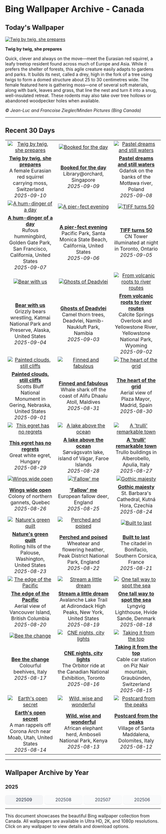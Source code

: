 # Bing Wallpaper Archive - Canada

## Today's Wallpaper

[![Twig by twig, she prepares](https://www.bing.com/th?id=OHR.SwissSquirrel_EN-CA6118791565_UHD.jpg&pid=hp&w=2560)](https://bing.codexun.com/ca/detail/20250910)

**Twig by twig, she prepares**

Quick, clever and always on the move—meet the Eurasian red squirrel, a leafy treetop resident found across much of Europe and Asia. While it prefers the shelter of forests, this agile creature easily adapts to gardens and parks. It builds its nest, called a drey, high in the fork of a tree using twigs to form a domed structure about 25 to 30 centimetres wide. The female featured here is gathering moss—one of several soft materials, along with bark, leaves and grass, that line the nest and turn it into a snug, well-insulated retreat. These rodents may also take over tree hollows or abandoned woodpecker holes when available.

*© Jean-Luc and Francoise Ziegler/Minden Pictures (Bing Canada)*

---

## Recent 30 Days

| | | |
|:---:|:---:|:---:|
| [![Twig by twig, she prepares](https://www.bing.com/th?id=OHR.SwissSquirrel_EN-CA6118791565_UHD.jpg&pid=hp&w=2560)](https://bing.codexun.com/ca/detail/20250910) | [![Booked for the day](https://www.bing.com/th?id=OHR.OrchardLibrary_EN-CA5905828145_UHD.jpg&pid=hp&w=2560)](https://bing.codexun.com/ca/detail/20250909) | [![Pastel dreams and still waters](https://www.bing.com/th?id=OHR.BlueGdansk_EN-CA5626237578_UHD.jpg&pid=hp&w=2560)](https://bing.codexun.com/ca/detail/20250908) | 
| **[Twig by twig, she prepares](https://bing.codexun.com/ca/detail/20250910)**<br>A female Eurasian red squirrel carrying moss, Switzerland<br>*2025-09-10* | **[Booked for the day](https://bing.codexun.com/ca/detail/20250909)**<br>Library@orchard, Singapore<br>*2025-09-09* | **[Pastel dreams and still waters](https://bing.codexun.com/ca/detail/20250908)**<br>Gdańsk on the banks of the Motława river, Poland<br>*2025-09-08* | 
| [![A hum-dinger of a day](https://www.bing.com/th?id=OHR.RufousHummer_EN-CA4791906325_UHD.jpg&pid=hp&w=2560)](https://bing.codexun.com/ca/detail/20250907) | [![A pier-fect evening](https://www.bing.com/th?id=OHR.SunsetPier_EN-CA4630719241_UHD.jpg&pid=hp&w=2560)](https://bing.codexun.com/ca/detail/20250906) | [![TIFF turns 50](https://www.bing.com/th?id=OHR.TiFF25_EN-CA4935162806_UHD.jpg&pid=hp&w=2560)](https://bing.codexun.com/ca/detail/20250905) | 
| **[A hum-dinger of a day](https://bing.codexun.com/ca/detail/20250907)**<br>Rufous hummingbird, Golden Gate Park, San Francisco, California, United States<br>*2025-09-07* | **[A pier-fect evening](https://bing.codexun.com/ca/detail/20250906)**<br>Pacific Park, Santa Monica State Beach, California, United States<br>*2025-09-06* | **[TIFF turns 50](https://bing.codexun.com/ca/detail/20250905)**<br>CN Tower illuminated at night in Toronto, Ontario<br>*2025-09-05* | 
| [![Bear with us](https://www.bing.com/th?id=OHR.WrestlingBears_EN-CA6711958224_UHD.jpg&pid=hp&w=2560)](https://bing.codexun.com/ca/detail/20250904) | [![Ghosts of Deadvlei](https://www.bing.com/th?id=OHR.DeadvleiTrees_EN-CA3439734849_UHD.jpg&pid=hp&w=2560)](https://bing.codexun.com/ca/detail/20250903) | [![From volcanic roots to river routes](https://www.bing.com/th?id=OHR.YellowstoneRiver_EN-CA9627036432_UHD.jpg&pid=hp&w=2560)](https://bing.codexun.com/ca/detail/20250902) | 
| **[Bear with us](https://bing.codexun.com/ca/detail/20250904)**<br>Grizzly bears wrestling, Katmai National Park and Preserve, Alaska, United States<br>*2025-09-04* | **[Ghosts of Deadvlei](https://bing.codexun.com/ca/detail/20250903)**<br>Camel thorn trees, Deadvlei, Namib-Naukluft Park, Namibia<br>*2025-09-03* | **[From volcanic roots to river routes](https://bing.codexun.com/ca/detail/20250902)**<br>Calcite Springs Overlook and Yellowstone River, Yellowstone National Park, Wyoming<br>*2025-09-02* | 
| [![Painted clouds, still cliffs](https://www.bing.com/th?id=OHR.ScottsBluff_EN-CA3033262054_UHD.jpg&pid=hp&w=2560)](https://bing.codexun.com/ca/detail/20250901) | [![Finned and fabulous](https://www.bing.com/th?id=OHR.MaldivesWhaleShark_EN-CA2849322101_UHD.jpg&pid=hp&w=2560)](https://bing.codexun.com/ca/detail/20250831) | [![The heart of the grid](https://www.bing.com/th?id=OHR.PlazaMayor_EN-CA2624304818_UHD.jpg&pid=hp&w=2560)](https://bing.codexun.com/ca/detail/20250830) | 
| **[Painted clouds, still cliffs](https://bing.codexun.com/ca/detail/20250901)**<br>Scotts Bluff National Monument in Gering, Nebraska, United States<br>*2025-09-01* | **[Finned and fabulous](https://bing.codexun.com/ca/detail/20250831)**<br>Whale shark off the coast of Alifu Dhaalu Atoll, Maldives<br>*2025-08-31* | **[The heart of the grid](https://bing.codexun.com/ca/detail/20250830)**<br>Aerial view of Plaza Mayor, Madrid, Spain<br>*2025-08-30* | 
| [![This egret has no regrets](https://www.bing.com/th?id=OHR.WhiteEgret_EN-CA2448116937_UHD.jpg&pid=hp&w=2560)](https://bing.codexun.com/ca/detail/20250829) | [![A lake above the ocean](https://www.bing.com/th?id=OHR.FaroeLake_EN-CA2287447037_UHD.jpg&pid=hp&w=2560)](https://bing.codexun.com/ca/detail/20250828) | [![A 'trulli' remarkable town](https://www.bing.com/th?id=OHR.TrulliHouses_EN-CA2142617397_UHD.jpg&pid=hp&w=2560)](https://bing.codexun.com/ca/detail/20250827) | 
| **[This egret has no regrets](https://bing.codexun.com/ca/detail/20250829)**<br>Great white egret, Hungary<br>*2025-08-29* | **[A lake above the ocean](https://bing.codexun.com/ca/detail/20250828)**<br>Sørvágsvatn lake, island of Vágar, Faroe Islands<br>*2025-08-28* | **[A 'trulli' remarkable town](https://bing.codexun.com/ca/detail/20250827)**<br>Trullo buildings in Alberobello, Apulia, Italy<br>*2025-08-27* | 
| [![Wings wide open](https://www.bing.com/th?id=OHR.Gannets_EN-CA1938110347_UHD.jpg&pid=hp&w=2560)](https://bing.codexun.com/ca/detail/20250826) | [!['Fallow' me](https://www.bing.com/th?id=OHR.CervusDama_EN-CA1743001514_UHD.jpg&pid=hp&w=2560)](https://bing.codexun.com/ca/detail/20250825) | [![Gothic majesty](https://www.bing.com/th?id=OHR.SaintBarbaras_EN-CA1578716793_UHD.jpg&pid=hp&w=2560)](https://bing.codexun.com/ca/detail/20250824) | 
| **[Wings wide open](https://bing.codexun.com/ca/detail/20250826)**<br>Colony of northern gannets, Quebec<br>*2025-08-26* | **['Fallow' me](https://bing.codexun.com/ca/detail/20250825)**<br>European fallow deer, England<br>*2025-08-25* | **[Gothic majesty](https://bing.codexun.com/ca/detail/20250824)**<br>St. Barbara's Cathedral, Kutná Hora, Czechia<br>*2025-08-24* | 
| [![Nature's green quilt](https://www.bing.com/th?id=OHR.PalouseWA_EN-CA1378669276_UHD.jpg&pid=hp&w=2560)](https://bing.codexun.com/ca/detail/20250823) | [![Perched and poised](https://www.bing.com/th?id=OHR.WheatearBird_EN-CA8907713777_UHD.jpg&pid=hp&w=2560)](https://bing.codexun.com/ca/detail/20250822) | [![Built to last](https://www.bing.com/th?id=OHR.CitadelBonifacio_EN-CA8702640374_UHD.jpg&pid=hp&w=2560)](https://bing.codexun.com/ca/detail/20250821) | 
| **[Nature's green quilt](https://bing.codexun.com/ca/detail/20250823)**<br>Rolling hills of the Palouse, Washington, United States<br>*2025-08-23* | **[Perched and poised](https://bing.codexun.com/ca/detail/20250822)**<br>Wheatear and flowering heather, Peak District National Park, England<br>*2025-08-22* | **[Built to last](https://bing.codexun.com/ca/detail/20250821)**<br>The citadel in Bonifacio, Southern Corsica, France<br>*2025-08-21* | 
| [![The edge of the Pacific](https://www.bing.com/th?id=OHR.VanIsland_EN-CA8465545166_UHD.jpg&pid=hp&w=2560)](https://bing.codexun.com/ca/detail/20250820) | [![Stream a little dream](https://www.bing.com/th?id=OHR.AvalancheLake_EN-CA8229303307_UHD.jpg&pid=hp&w=2560)](https://bing.codexun.com/ca/detail/20250819) | [![One tall way to spot the sea](https://www.bing.com/th?id=OHR.LyngvigLighthouse_EN-CA8074234624_UHD.jpg&pid=hp&w=2560)](https://bing.codexun.com/ca/detail/20250818) | 
| **[The edge of the Pacific](https://bing.codexun.com/ca/detail/20250820)**<br>Aerial view of Vancouver Island, British Columbia<br>*2025-08-20* | **[Stream a little dream](https://bing.codexun.com/ca/detail/20250819)**<br>Avalanche Lake Trail at Adirondack High Peaks, New York, United States<br>*2025-08-19* | **[One tall way to spot the sea](https://bing.codexun.com/ca/detail/20250818)**<br>Lyngvig Lighthouse, Hvide Sande, Denmark<br>*2025-08-18* | 
| [![Bee the change](https://www.bing.com/th?id=OHR.ColorfulBeehives_EN-CA7943336590_UHD.jpg&pid=hp&w=2560)](https://bing.codexun.com/ca/detail/20250817) | [![CNE nights, city lights](https://www.bing.com/th?id=OHR.CNExhibit_EN-CA7387294969_UHD.jpg&pid=hp&w=2560)](https://bing.codexun.com/ca/detail/20250816) | [![Taking it from the top](https://www.bing.com/th?id=OHR.PizNairPeak_EN-CA7466482253_UHD.jpg&pid=hp&w=2560)](https://bing.codexun.com/ca/detail/20250815) | 
| **[Bee the change](https://bing.codexun.com/ca/detail/20250817)**<br>Colourful beehives, Italy<br>*2025-08-17* | **[CNE nights, city lights](https://bing.codexun.com/ca/detail/20250816)**<br>The Orbitor ride at the Canadian National Exhibition, Toronto<br>*2025-08-16* | **[Taking it from the top](https://bing.codexun.com/ca/detail/20250815)**<br>Cable car station on Piz Nair mountain, Graubünden, Switzerland<br>*2025-08-15* | 
| [![Earth's open secret](https://www.bing.com/th?id=OHR.CoronaArch_EN-CA7314989674_UHD.jpg&pid=hp&w=2560)](https://bing.codexun.com/ca/detail/20250814) | [![Wild, wise and wonderful](https://www.bing.com/th?id=OHR.KenyaElephants_EN-CA6960133643_UHD.jpg&pid=hp&w=2560)](https://bing.codexun.com/ca/detail/20250813) | [![Postcard from the peaks](https://www.bing.com/th?id=OHR.SantaMaddalena_EN-CA6755277822_UHD.jpg&pid=hp&w=2560)](https://bing.codexun.com/ca/detail/20250812) | 
| **[Earth's open secret](https://bing.codexun.com/ca/detail/20250814)**<br>A man rappels off Corona Arch near Moab, Utah, United States<br>*2025-08-14* | **[Wild, wise and wonderful](https://bing.codexun.com/ca/detail/20250813)**<br>African elephant herd, Amboseli National Park, Kenya<br>*2025-08-13* | **[Postcard from the peaks](https://bing.codexun.com/ca/detail/20250812)**<br>Village of Santa Maddalena, Dolomites, Italy<br>*2025-08-12* | 


---

## Wallpaper Archive by Year

### 2025
<div style="display: grid; grid-template-columns: repeat(auto-fit, minmax(80px, 1fr)); gap: 6px; margin: 12px 0;">
<a href="https://bing.codexun.com/ca/archive/202509" style="padding: 6px 12px; font-size: 14px; border-radius: 6px; box-shadow: 0 1px 2px rgba(0,0,0,0.1); background-color: #f3f4f6; color: #374151; text-decoration: none; text-align: center; transition: background-color 0.2s ease; font-weight: 500;">202509</a>
<a href="https://bing.codexun.com/ca/archive/202508" style="padding: 6px 12px; font-size: 14px; border-radius: 6px; box-shadow: 0 1px 2px rgba(0,0,0,0.1); background-color: #f9fafb; color: #374151; text-decoration: none; text-align: center; transition: background-color 0.2s ease;">202508</a>
<a href="https://bing.codexun.com/ca/archive/202507" style="padding: 6px 12px; font-size: 14px; border-radius: 6px; box-shadow: 0 1px 2px rgba(0,0,0,0.1); background-color: #f9fafb; color: #374151; text-decoration: none; text-align: center; transition: background-color 0.2s ease;">202507</a>
<a href="https://bing.codexun.com/ca/archive/202506" style="padding: 6px 12px; font-size: 14px; border-radius: 6px; box-shadow: 0 1px 2px rgba(0,0,0,0.1); background-color: #f9fafb; color: #374151; text-decoration: none; text-align: center; transition: background-color 0.2s ease;">202506</a>
</div>



---

This document showcases the beautiful Bing wallpaper collection from Canada. All wallpapers are available in Ultra HD, 2K, and 1080p resolutions. Click on any wallpaper to view details and download options.
